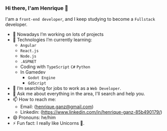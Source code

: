 ### Hi there, I'am Henrique 👋

I'am a `front-end developer`, and I keep studying to become a `Fullstack` developer.

- 🔭 Nowadays I’m working on lots of projects 
- 🌱 Technologies I’m currently learning:
     - `Angular`
     - `React.js`
     - `Node.js`
     - `.ASPNET`
     - Coding with `TypeScript` `C#` `Python`
     - In Gamedev
          - `Godot Engine`
          - `GdScript`
- 🤔 I’m searching for jobs to work as a `Web Developer`.
- 💬 Ask me about everything in the area, I'll search and help you.
- 📫 How to reach me:
     - Email: (henrique.ganz@gmail.com)
     - Linkedin: (https://www.linkedin.com/in/henrique-ganz-85b490179/)
- 😄 Pronouns: he/him
- ⚡ Fun fact: I really like Unicorns 🦄.
